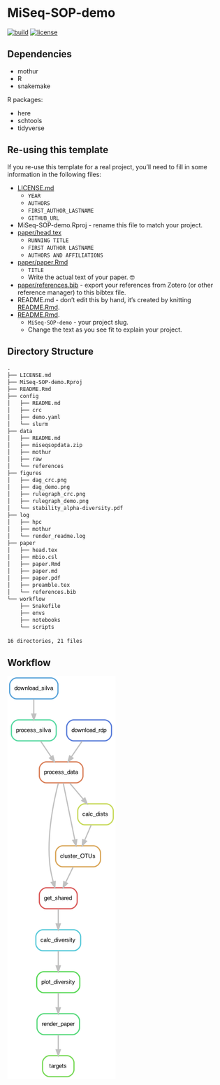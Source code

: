
<!-- README.md is generated from README.Rmd. Please edit that file -->

# MiSeq-SOP-demo

<!-- badges: start -->

[![build](https://github.com/SchlossLab/MiSeq-SOP-demo/actions/workflows/build.yml/badge.svg)](https://github.com/SchlossLab/MiSeq-SOP-demo/actions/workflows/build.yml)
[![license](https://img.shields.io/badge/license-MIT-blue.svg)](https://github.com/SchlossLab/MiSeq-SOP-demo/blob/main/LICENSE.md)
<!-- badges: end -->

## Dependencies

- mothur
- R
- snakemake

R packages:

- here
- schtools
- tidyverse

## Re-using this template

If you re-use this template for a real project, you’ll need to fill in
some information in the following files:

- [LICENSE.md](LICENSE.md)
  - `YEAR`
  - `AUTHORS`
  - `FIRST_AUTHOR_LASTNAME`
  - `GITHUB_URL`
- MiSeq-SOP-demo.Rproj - rename this file to match your project.
- [paper/head.tex](paper/head.tex)
  - `RUNNING TITLE`
  - `FIRST AUTHOR LASTNAME`
  - `AUTHORS AND AFFILIATIONS`
- [paper/paper.Rmd](paper/paper.Rmd)
  - `TITLE`
  - Write the actual text of your paper. 🤓
- [paper/references.bib](paper/references.bib) - export your references
  from Zotero (or other reference manager) to this bibtex file.
- README.md - don’t edit this by hand, it’s created by knitting
  [README.Rmd](README.Rmd).
- [README.Rmd](README.Rmd).
  - `MiSeq-SOP-demo` - your project slug.
  - Change the text as you see fit to explain your project.

## Directory Structure

    .
    ├── LICENSE.md
    ├── MiSeq-SOP-demo.Rproj
    ├── README.Rmd
    ├── config
    │   ├── README.md
    │   ├── crc
    │   ├── demo.yaml
    │   └── slurm
    ├── data
    │   ├── README.md
    │   ├── miseqsopdata.zip
    │   ├── mothur
    │   ├── raw
    │   └── references
    ├── figures
    │   ├── dag_crc.png
    │   ├── dag_demo.png
    │   ├── rulegraph_crc.png
    │   ├── rulegraph_demo.png
    │   └── stability_alpha-diversity.pdf
    ├── log
    │   ├── hpc
    │   ├── mothur
    │   └── render_readme.log
    ├── paper
    │   ├── head.tex
    │   ├── mbio.csl
    │   ├── paper.Rmd
    │   ├── paper.md
    │   ├── paper.pdf
    │   ├── preamble.tex
    │   └── references.bib
    └── workflow
        ├── Snakefile
        ├── envs
        ├── notebooks
        └── scripts

    16 directories, 21 files

## Workflow

<!-- run workflow/scripts/plot_rulegraph_dag.sh to generate this -->

![rulegraph](figures/rulegraph_demo.png)
